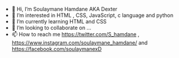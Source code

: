 - 👋 Hi, I’m Soulaymane Hamdane AKA Dexter 
- 👀 I’m interested in HTML , CSS, JavaScript, c language and python
- 🌱 I’m currently learning HTML and CSS 
- 💞️ I’m looking to collaborate on ...
- 📫 How to reach me https://twitter.com/S_hamdane ,   
    https://www.instagram.com/soulaymane_hamdane/ and 
    https://facebook.com/soulaymanexD
<!---
Dexter88xD/Dexter88xD is a ✨ special ✨ repository because its `README.md` (this file) appears on your GitHub profile.
You can click the Preview link to take a look at your changes.
--->
